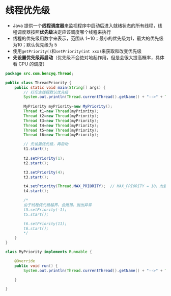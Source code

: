 # 线程优先级

- Java 提供一个**线程调度器**来监视程序中启动后进入就绪状态的所有线程，线程调度器按照**优先级**决定应该调度哪个线程来执行
- 线程的优先级用数字来表示，范围从 1~10；最小的优先级为1，最大的优先级为10；默认优先级为 5
- 使用`getPriority()`和`setPriority(int xxx)`来获取和改变优先级
- **先设置优先级再启动**（优先级不会绝对地起作用，但是会很大提高概率，具体看 CPU 的调度）

```java
package src.com.bencyq.Thread;

public class ThreadPriority {
    public static void main(String[] args) {
        // 打印主线程默认优先级
        System.out.println(Thread.currentThread().getName() + "-->" + Thread.currentThread().getPriority());
        
        MyPriority myPriority=new MyPriority();
        Thread t1=new Thread(myPriority);
        Thread t2=new Thread(myPriority);
        Thread t3=new Thread(myPriority);
        Thread t4=new Thread(myPriority);
        Thread t5=new Thread(myPriority);
        Thread t6=new Thread(myPriority);

        // 先设置优先级，再启动
        t1.start();
        
        t2.setPriority(1);
        t2.start();

        t3.setPriority(4);
        t3.start();

        t4.setPriority(Thread.MAX_PRIORITY);  // MAX_PRIORITY = 10，为最大优先级
        t4.start();

        /*
        由于线程优先级越界，会报错，抛出异常
        t5.setPriority(-1);
        t5.start();

        t6.setPriority(11);
        t6.start();
        */
    }
}

class MyPriority implements Runnable {

    @Override
    public void run() {
        System.out.println(Thread.currentThread().getName() + "-->" + Thread.currentThread().getPriority());

    }

}
```

